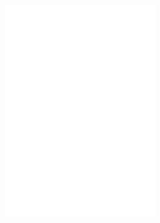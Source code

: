 <div align="center">
    <img width="400" src="https://raw.githubusercontent.com/Hiro527/Hiro527/main/metrics.svg">
</div>